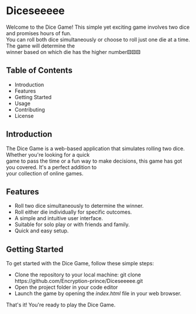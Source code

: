 # Diceseeeee
<p>Welcome to the Dice Game! This simple yet exciting game involves two dice and promises hours of fun. <br>You can roll both dice simultaneously or choose to roll just one die at a time. The game will determine the <br> winner based on which die has the higher number⚄⚄⚄</p>
<h2>Table of Contents</h2>
<ul>
  <li>Introduction</li>
  <li>Features</li>
  <li>Getting Started</li>
  <li>Usage</li>
  <li>Contributing</li>
  <li>License</li>
</ul>
<h2>Introduction</h2>
<p>The Dice Game is a web-based application that simulates rolling two dice. Whether you're looking for a quick <br> game to pass the time or a fun way to make decisions, this game has got you covered. It's a perfect addition to <br> your collection of online games.</p>
<h2>Features</h2>
<ul>
  <li>Roll two dice simultaneously to determine the winner.</li>
  <li>Roll either die individually for specific outcomes.</li>
  <li>A simple and intuitive user interface.</li>
  <li>Suitable for solo play or with friends and family.</li>
  <li>Quick and easy setup.</li>
</ul>
<h2>Getting Started</h2>
<p>To get started with the Dice Game, follow these simple steps:
  <ul>
    <li>Clone the repository to your local machine:
        git clone https://github.com/Encryption-prince/Diceseeeee.git
    </li>
    <li>Open the project folder in your code editor</li>
    <li>Launch the game by opening the <em>index.html</em> file in your web browser.</li>
  </ul>
  That's it! You're ready to play the Dice Game.
</p>



